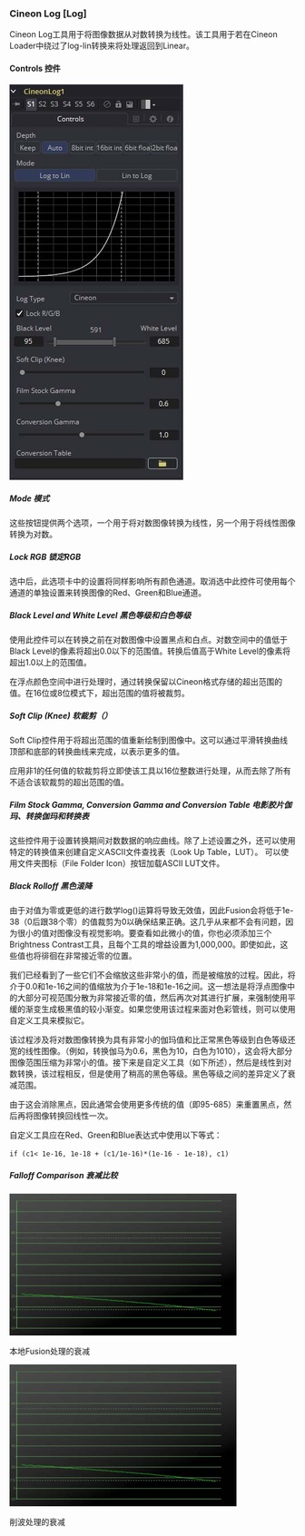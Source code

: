 ### Cineon Log [Log]

Cineon Log工具用于将图像数据从对数转换为线性。该工具用于若在Cineon Loader中绕过了log-lin转换来将处理返回到Linear。

#### Controls 控件

![Log_Controls](images\Log_Controls.jpg)

##### Mode 模式

这些按钮提供两个选项，一个用于将对数图像转换为线性，另一个用于将线性图像转换为对数。

##### Lock RGB 锁定RGB

选中后，此选项卡中的设置将同样影响所有颜色通道。取消选中此控件可使用每个通道的单独设置来转换图像的Red、Green和Blue通道。

##### Black Level and White Level 黑色等级和白色等级

使用此控件可以在转换之前在对数图像中设置黑点和白点。对数空间中的值低于Black Level的像素将超出0.0以下的范围值。转换后值高于White Level的像素将超出1.0以上的范围值。

在浮点颜色空间中进行处理时，通过转换保留以Cineon格式存储的超出范围的值。在16位或8位模式下，超出范围的值将被裁剪。

##### Soft Clip (Knee) 软裁剪（）

Soft Clip控件用于将超出范围的值重新绘制到图像中。这可以通过平滑转换曲线顶部和底部的转换曲线来完成，以表示更多的值。

应用非1的任何值的软裁剪将立即使该工具以16位整数进行处理，从而去除了所有不适合该软裁剪的超出范围的值。

##### Film Stock Gamma, Conversion Gamma and Conversion Table 电影胶片伽玛、转换伽玛和转换表

这些控件用于设置转换期间对数数据的响应曲线。除了上述设置之外，还可以使用特定的转换值来创建自定义ASCII文件查找表（Look Up Table，LUT）。 可以使用文件夹图标（File Folder Icon）按钮加载ASCII LUT文件。

##### Black Rolloff 黑色滚降

由于对值为零或更低的进行数学log()运算将导致无效值，因此Fusion会将低于1e-38（0后跟38个零）的值裁剪为0以确保结果正确。这几乎从来都不会有问题，因为很小的值对图像没有视觉影响。要查看如此微小的值，你也必须添加三个Brightness Contrast工具，且每个工具的增益设置为1,000,000。即使如此，这些值也将徘徊在非常接近零的位置。

我们已经看到了一些它们不会缩放这些非常小的值，而是被缩放的过程。因此，将介于0.0和1e-16之间的值缩放为介于1e-18和1e-16之间。这一想法是将浮点图像中的大部分可视范围分散为非常接近零的值，然后再次对其进行扩展，来强制使用平缓的渐变生成极黑值的较小渐变。如果您使用该过程来面对色彩管线，则可以使用自定义工具来模拟它。

该过程涉及将对数图像转换为具有非常小的伽玛值和比正常黑色等级到白色等级还宽的线性图像。（例如，转换伽马为0.6，黑色为10，白色为1010），这会将大部分图像范围压缩为非常小的值。接下来是自定义工具（如下所述），然后是线性到对数转换，该过程相反，但是使用了稍高的黑色等级。黑色等级之间的差异定义了衰减范围。

由于这会消除黑点，因此通常会使用更多传统的值（即95-685）来重置黑点，然后再将图像转换回线性一次。

自定义工具应在Red、Green和Blue表达式中使用以下等式：

`if (c1< 1e-16, 1e-18 + (c1/1e-16)*(1e-16 - 1e-18), c1)`

##### Falloff Comparison 衰减比较

![Log_FalloffComparison1](images\Log_FalloffComparison1.jpg)

本地Fusion处理的衰减

![Log_FalloffComparison2](images\Log_FalloffComparison2.jpg)

削波处理的衰减